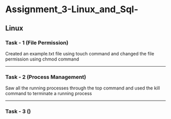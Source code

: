 # Assignment_3-Linux_and_Sql-

## Linux

### Task - 1 (File Permission)

Created an example.txt file using touch command and changed the file permission using chmod command

---

### Task - 2 (Process Management)

Saw all the running processes through the top command and used the kill command to terminate a running process

---

### Task - 3 ()